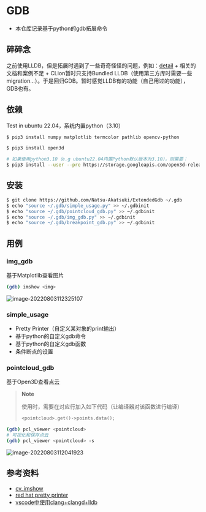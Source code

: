 # GDB

- 本仓库记录基于python的gdb拓展命令

## 碎碎念

之前使用LLDB，但是拓展时遇到了一些奇奇怪怪的问题，例如：[detail](https://discourse.llvm.org/t/fail-to-use-pdb-module-to-debug-lldb-python-command-module/63984) + 相关的文档和案例不足 + CLion暂时只支持Bundled LLDB（使用第三方库时需要一些migration...）。于是回归GDB。暂时感觉LLDB有的功能（自己用过的功能），GDB也有。

## 依赖

Test in ubuntu 22.04，系统内置python（3.10）

```bash
$ pip3 install numpy matplotlib termcolor pathlib opencv-python

$ pip3 install open3d

# 如果使用python3.10（e.g ubuntu22.04内置Python默认版本为3.10），则需要：
$ pip3 install --user --pre https://storage.googleapis.com/open3d-releases-master/python-wheels/open3d-0.15.2+a1f65dc-cp310-cp310-manylinux_2_27_x86_64.whl
```

## 安装

```bash
$ git clone https://github.com/Natsu-Akatsuki/ExtendedGdb ~/.gdb
$ echo "source ~/.gdb/simple_usage.py" >> ~/.gdbinit
$ echo "source ~/.gdb/pointcloud_gdb.py" >> ~/.gdbinit
$ echo "source ~/.gdb/img_gdb.py" >> ~/.gdbinit
$ echo "source ~/.gdb/breakpoint_gdb.py" >> ~/.gdbinit
```

## 用例

### img_gdb

基于Matplotlib查看图片

```bash
(gdb) imshow <img>
```

![image-20220803112325107](https://natsu-akatsuki.oss-cn-guangzhou.aliyuncs.com/img/image-20220803112325107.png)

### simple_usage

- Pretty Printer（自定义某对象的print输出）
- 基于python的自定义gdb命令
- 基于python的自定义gdb函数
- 条件断点的设置

### pointcloud_gdb

基于Open3D查看点云

> **Note**</br>
>
> 使用时，需要在对应行加入如下代码（让编译器对该函数进行编译）
>
> ```c++
> <pointcloud>.get()->points.data();
> ```

```bash
(gdb) pcl_viewer <pointcloud>
# 可视化和保存点云
(gdb) pcl_viewer <pointcloud> -s
```

![image-20220803112041923](https://natsu-akatsuki.oss-cn-guangzhou.aliyuncs.com/img/image-20220803112041923.png)

## 参考资料

- [cv_imshow](https://github.com/cuekoo/GDB-ImageWatch)
- [red hat pretty printer](https://access.redhat.com/documentation/en-us/red_hat_enterprise_linux/6/html/developer_guide/debuggingprettyprinters)
- [vscode中使用clang+clangd+lldb](https://blog.mchook.cn/2021/08/17/vscode%E4%B8%AD%E4%BD%BF%E7%94%A8clang+clangd+lldb/)